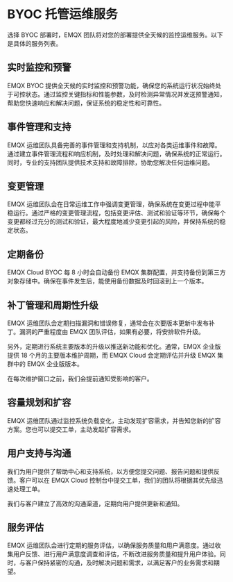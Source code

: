 # BYOC 托管运维服务

选择 BYOC 部署时，EMQX 团队将对您的部署提供全天候的监控运维服务。以下是具体的服务列表。

## 实时监控和预警
EMQX BYOC 提供全天候的实时监控和预警功能，确保您的系统运行状况始终处于可控状态。通过监控关键指标和性能参数，及时检测异常情况并发送预警通知，帮助您快速响应和解决问题，保证系统的稳定性和可靠性。

## 事件管理和支持
EMQX 运维团队具备完善的事件管理和支持机制，以应对各类运维事件和故障。通过建立事件管理流程和响应机制，及时处理和解决问题，确保系统的正常运行。同时，专业的支持团队提供技术支持和故障排除，协助您解决任何运维问题。

## 变更管理
EMQX 运维团队会在日常运维工作中强调变更管理，确保系统在变更过程中能平稳运行。通过严格的变更管理流程，包括变更评估、测试和验证等环节，确保每个变更都经过充分的测试和验证，最大程度地减少变更引起的风险，并保持系统的稳定状态。

## 定期备份
EMQX Cloud BYOC 每 8 小时会自动备份 EMQX 集群配置，并支持备份到第三方对象存储中。确保在事件发生后，能使用备份数据及时回滚到上一个版本。

## 补丁管理和周期性升级
EMQX 运维团队会定期扫描漏洞和错误修复，通常会在次要版本更新中发布补丁。漏洞的严重程度由 EMQX 团队评估，如果有必要，将安排软件升级。

另外，定期进行系统主要版本的升级以推送新功能和优化。通常，EMQX 企业版提供 18 个月的主要版本维护周期，而 EMQX Cloud 会定期评估并升级 EMQX 集群中的 EMQX 企业版版本。

在每次维护窗口之前，我们会提前通知受影响的客户。

## 容量规划和扩容
EMQX 运维团队通过监控系统负载变化，主动发现扩容需求，并告知您新的扩容方案。您也可以提交工单，主动发起扩容需求。

## 用户支持与沟通
我们为用户提供了帮助中心和支持系统，以方便您提交问题、报告问题和提供反馈。客户可以在 EMQX Cloud 控制台中提交工单，我们的团队将根据其优先级迅速处理工单。

我们与客户建立了高效的沟通渠道，定期向用户提供更新和通知。

## 服务评估
EMQX 运维团队会进行定期的服务评估，以确保服务质量和用户满意度。通过收集用户反馈、进行用户满意度调查和评估，不断改进服务质量和提升用户体验。同时，与客户保持紧密的沟通，及时解决问题和需求，以满足客户的业务需求和期望。